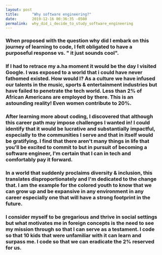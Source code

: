 ```yaml
---
layout: post
title:      "Why software engineering?"
date:       2019-12-16 00:36:35 -0500
permalink:  why_did_i_decide_to_study_software_engineering
---
```



###  When proposed with the question why did I embark on this journey of learning to code, I felt obligated to have a purposeful response vs. " it just sounds cool".

### If I had to retrace my a.ha moment it would be the day I visited Google. I was exposed to a world that i could have never fathomed existed. How would I? As a culture we have infused our talents in the music, sports & entertainment industries but have failed to penetrate the tech world.  Less than 2% of African Americans are employed by there. This is an astounding reality! Even women contribute to 20%.

### After learning more about coding, I discovered that although this career path may impose challenges I wanted in! I could identify that it would be lucrative and substantially impactful, especially to the communities I serve and that in itself would be gratifying. I find that there aren't many things in life that you'll be excited to commit to but in pursuit of becoming a software engineer,  I'm certain that I can in tech and comfortably pay it forward. 


### In a world that suddenly proclaims diversity & inclusion, this translates disproportionately and I'm dedicated to the change that. I am the example for the colored youth to know that we can grow up and be expansive in any environment in any career especially one that will have a strong footprint in the future. 

### I consider myself to be gregarious and thrive in social settings but what motivates me in foreign concepts is the need to see my mission through so that I can serve as a testament. I code so that 10 kids that were unfamiliar with it can learn and surpass me. I code so that we can eradicate the 2% reserved for us. 
